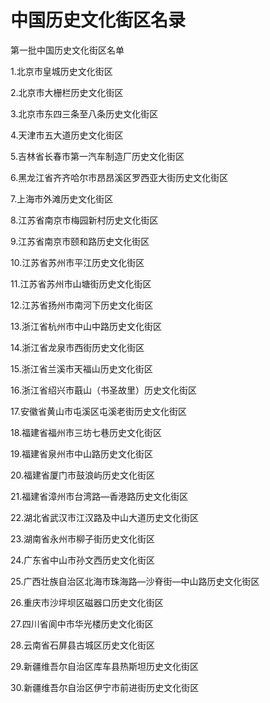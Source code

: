 # 中国历史文化街区名录  

第一批中国历史文化街区名单  

1.北京市皇城历史文化街区  

2.北京市大栅栏历史文化街区  

3.北京市东四三条至八条历史文化街区  

4.天津市五大道历史文化街区  

5.吉林省长春市第一汽车制造厂历史文化街区  

6.黑龙江省齐齐哈尔市昂昂溪区罗西亚大街历史文化街区  

7.上海市外滩历史文化街区  

8.江苏省南京市梅园新村历史文化街区  

9.江苏省南京市颐和路历史文化街区  

10.江苏省苏州市平江历史文化街区  

11.江苏省苏州市山塘街历史文化街区  

12.江苏省扬州市南河下历史文化街区  

13.浙江省杭州市中山中路历史文化街区  

14.浙江省龙泉市西街历史文化街区  

15.浙江省兰溪市天福山历史文化街区  

16.浙江省绍兴市蕺山（书圣故里）历史文化街区  

17.安徽省黄山市屯溪区屯溪老街历史文化街区  

18.福建省福州市三坊七巷历史文化街区  

19.福建省泉州市中山路历史文化街区  

20.福建省厦门市鼓浪屿历史文化街区  

21.福建省漳州市台湾路—香港路历史文化街区  

22.湖北省武汉市江汉路及中山大道历史文化街区  

23.湖南省永州市柳子街历史文化街区  

24.广东省中山市孙文西历史文化街区  

25.广西壮族自治区北海市珠海路—沙脊街—中山路历史文化街区  

26.重庆市沙坪坝区磁器口历史文化街区  

27.四川省阆中市华光楼历史文化街区  

28.云南省石屏县古城区历史文化街区  

29.新疆维吾尔自治区库车县热斯坦历史文化街区  

30.新疆维吾尔自治区伊宁市前进街历史文化街区  
<!-- Last processed: 2025-08-11 04:38:03 -->
